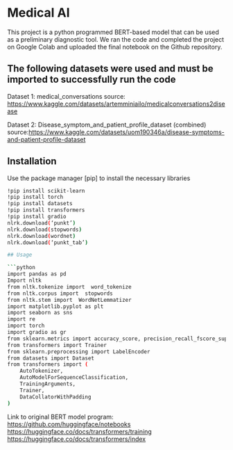 # Medical AI

This project is a python programmed BERT-based model that can be used as a preliminary diagnostic tool. We ran the code and completed the project on Google Colab and uploaded the final notebook on the Github repository.

## The following datasets were used and must be imported to successfully run the code
Dataset 1: medical_conversations
source: https://www.kaggle.com/datasets/artemminiailo/medicalconversations2disease

Dataset 2: Disease_symptom_and_patient_profile_dataset (combined)
source:https://www.kaggle.com/datasets/uom190346a/disease-symptoms-and-patient-profile-dataset


## Installation
Use the package manager [pip] to install the necessary libraries

```bash
!pip install scikit-learn
!pip install torch
!pip install datasets
!pip install transformers
!pip install gradio
nlrk.download(‘punkt’)
nlrk.download(stopwords)
nlrk.download(wordnet)
nlrk.download(‘punkt_tab’)

## Usage

```python
import pandas as pd
Import nltk
from nltk.tokenize import  word_tokenize
from nltk.corpus import  stopwords
from nltk.stem import  WordNetLemmatizer
import matplotlib.pyplot as plt
import seaborn as sns
import re
import torch
import gradio as gr
from sklearn.metrics import accuracy_score, precision_recall_fscore_support
from transformers import Trainer
from sklearn.preprocessing import LabelEncoder
from datasets import Dataset
from transformers import (
    AutoTokenizer,
    AutoModelForSequenceClassification,
    TrainingArguments,
    Trainer,
    DataCollatorWithPadding
)
```
Link to original BERT model program: 
https://github.com/huggingface/notebooks
https://huggingface.co/docs/transformers/training
https://huggingface.co/docs/transformers/index
